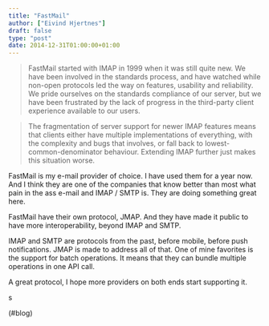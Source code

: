 ```yaml
---
title: "FastMail"
author: ["Eivind Hjertnes"]
draft: false
type: "post"
date: 2014-12-31T01:00:00+01:00
---
```


> FastMail started with IMAP in 1999 when it was still quite new. We
> have been involved in the standards process, and have watched while
> non-open protocols led the way on features, usability and reliability.
> We pride ourselves on the standards compliance of our server, but we
> have been frustrated by the lack of progress in the third-party client
> experience available to our users.

<!--quoteend-->

> The fragmentation of server support for newer IMAP features means that
> clients either have multiple implementations of everything, with the
> complexity and bugs that involves, or fall back to
> lowest-common-denominator behaviour. Extending IMAP further just makes
> this situation worse.

FastMail is my e-mail provider of choice. I have used them for a year
now. And I think they are one of the companies that know better than
most what pain in the ass e-mail and IMAP / SMTP is. They are doing
something great here.

FastMail have their own protocol, JMAP. And they have made it public to
have more interoperability, beyond IMAP and SMTP.

IMAP and SMTP are protocols from the past, before mobile, before push
notifications. JMAP is made to address all of that. One of mine
favorites is the support for batch operations. It means that they can
bundle multiple operations in one API call.

A great protocol, I hope more providers on both ends start supporting
it.

s

(#blog)
